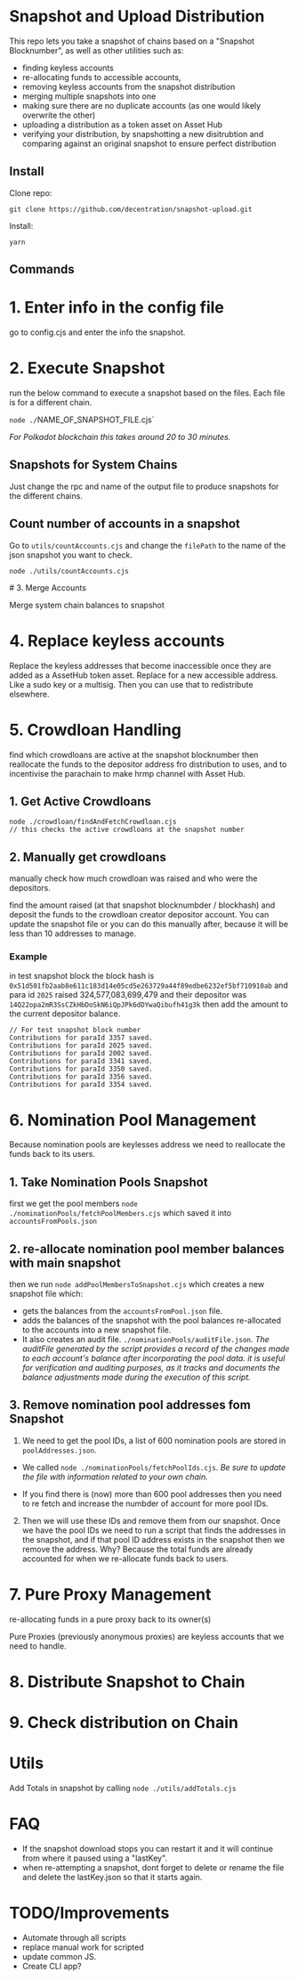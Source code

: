 # Snapshot and Upload Distribution

This repo lets you take a snapshot of chains based on a "Snapshot Blocknumber", as well as other utilities such as:

- finding keyless accounts 
- re-allocating funds to accessible accounts, 
- removing keyless accounts from the snapshot distribution 
- merging multiple snapshots into one
- making sure there are no duplicate accounts (as one would likely overwrite the other)
- uploading a distribution as a token asset on Asset Hub
- verifying your distribution, by snapshotting a new disitrubtion and comparing against an original snapshot to ensure perfect distribution


## Install

Clone repo:

`git clone https://github.com/decentration/snapshot-upload.git`

Install:

`yarn`


## Commands

# 1. Enter info in the config file

go to config.cjs and enter the info the snapshot. 


# 2. Execute Snapshot 

run the below command to execute a snapshot based on the files. Each file is for a different chain. 

`node ./`NAME_OF_SNAPSHOT_FILE.cjs`

_For Polkadot blockchain this takes around 20 to 30 minutes._

## Snapshots for System Chains

Just change the rpc and name of the output file to produce snapshots for the different chains. 

## Count number of accounts in a snapshot

Go to `utils/countAccounts.cjs` and change the `filePath` to the name of the json snapshot you want to check. 

`node ./utils/countAccounts.cjs`

# 3. Merge Accounts

Merge system chain balances to snapshot


# 4. Replace keyless accounts

Replace the keyless addresses that become inaccessible once they are added as a AssetHub token asset. 
Replace for a new accessible address. Like a sudo key or a multisig. Then you can use that to redistribute elsewhere. 


# 5. Crowdloan Handling

find which crowdloans are active at the snapshot blocknumber then reallocate the funds to the depositor address fro distribution to uses, and to incentivise the parachain to make hrmp channel with Asset Hub. 

## 1. Get Active Crowdloans
```
node ./crowdloan/findAndFetchCrowdloan.cjs
// this checks the active crowdloans at the snapshot number
```

## 2. Manually get crowdloans 

manually check how much crowdloan was raised and who were the depositors. 

find the amount raised (at that snapshot blocknumbder / blockhash) and deposit the funds to the crowdloan creator depositor account. You can update the snapshot file or you can do this manually after, because it will be less than 10 addresses to manage. 

### Example
in test snapshot block the block hash is `0x51d501fb2aab8e611c183d14e05cd5e263729a44f89edbe6232ef5bf710910ab` and para id `2025` raised 324,577,083,699,479
and their depositor was `14Q22opa2mR3SsCZkHbDoSkN6iQpJPk6dDYwaQibufh41g3k` then add the amount to the current depositor balance. 

```
// For test snapshot block number
Contributions for paraId 3357 saved.
Contributions for paraId 2025 saved.
Contributions for paraId 2002 saved.
Contributions for paraId 3341 saved.
Contributions for paraId 3350 saved.
Contributions for paraId 3356 saved.
Contributions for paraId 3354 saved.
```

# 6. Nomination Pool Management

Because nomination pools are keylesses address we need to reallocate the funds back to its users. 

## 1. Take Nomination Pools Snapshot

first we get the pool members `node ./nominationPools/fetchPoolMembers.cjs` which saved it into `accountsFromPools.json`


## 2. re-allocate nomination pool member balances with main snapshot
 then we run `node addPoolMembersToSnapshot.cjs` which creates a new snapshot file which:
 - gets the balances from the `accountsFromPool.json` file.
 - adds the balances of the snapshot with the pool balances re-allocated to the accounts into a new snapshot file. 
 - It also creates an audit file. `./nominationPools/auditFile.json`. 
 _The auditFile generated by the script provides a record of the changes made to each account's balance after incorporating the pool data. it is useful for verification and auditing purposes, as it tracks and documents the balance adjustments made during the execution of this script._


## 3. Remove nomination pool addresses fom Snapshot 

1. We need to get the pool IDs, a list of 600 nomination pools are stored in `poolAddresses.json`.
- We called `node ./nominationPools/fetchPoolIds.cjs`. _Be sure to update the file with information related to your own chain._

- If you find there is (now) more than 600 pool addresses then you need to re fetch and increase the numbder of account for more pool IDs.

2. Then we will use these IDs and remove them from our snapshot. 
Once we have the pool IDs we need to run a script that finds the addresses in the snapshot, and if that pool ID address exists in the snapshot then we remove the address. Why? Because the total funds are already accounted for when we re-allocate funds back to users. 


# 7. Pure Proxy Management 

re-allocating funds in a pure proxy back to its owner(s)

Pure Proxies (previously anonymous proxies) are keyless accounts that we need to handle. 

# 8. Distribute Snapshot to Chain

# 9. Check distribution on Chain


# Utils

Add Totals in snapshot by calling `node ./utils/addTotals.cjs`

# FAQ

- If the snapshot download stops you can restart it and it will continue from where it paused using a "lastKey".
- when re-attempting a snapshot, dont forget to delete or rename the file and delete the lastKey.json so that it starts again. 

# TODO/Improvements

- Automate through all scripts
- replace manual work for scripted
- update common JS. 
- Create CLI app?